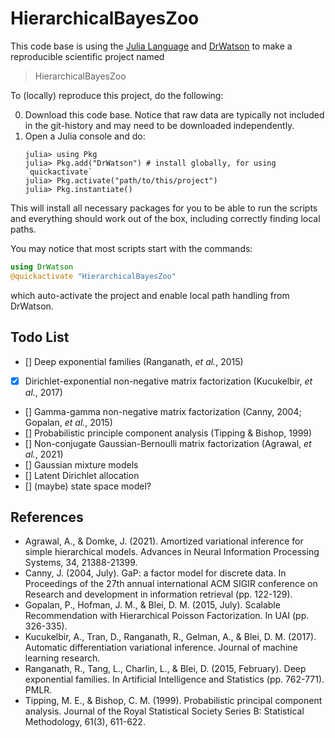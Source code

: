 
# HierarchicalBayesZoo

This code base is using the [Julia Language](https://julialang.org/) and
[DrWatson](https://juliadynamics.github.io/DrWatson.jl/stable/)
to make a reproducible scientific project named
> HierarchicalBayesZoo

To (locally) reproduce this project, do the following:

0. Download this code base. Notice that raw data are typically not included in the
   git-history and may need to be downloaded independently.
1. Open a Julia console and do:
   ```
   julia> using Pkg
   julia> Pkg.add("DrWatson") # install globally, for using `quickactivate`
   julia> Pkg.activate("path/to/this/project")
   julia> Pkg.instantiate()
   ```

This will install all necessary packages for you to be able to run the scripts and
everything should work out of the box, including correctly finding local paths.

You may notice that most scripts start with the commands:
```julia
using DrWatson
@quickactivate "HierarchicalBayesZoo"
```
which auto-activate the project and enable local path handling from DrWatson.

## Todo List
- [] Deep exponential families (Ranganath, *et al.*, 2015)
- [x] Dirichlet-exponential non-negative matrix factorization (Kucukelbir, *et al.*, 2017)
- [] Gamma-gamma non-negative matrix factorization (Canny, 2004; Gopalan, *et al.*, 2015)
- [] Probabilistic principle component analysis (Tipping & Bishop, 1999)
- [] Non-conjugate Gaussian-Bernoulli matrix factorization (Agrawal, *et al.*, 2021)
- [] Gaussian mixture models
- [] Latent Dirichlet allocation
- [] (maybe) state space model?

## References
- Agrawal, A., & Domke, J. (2021). Amortized variational inference for simple hierarchical models. Advances in Neural Information Processing Systems, 34, 21388-21399.
- Canny, J. (2004, July). GaP: a factor model for discrete data. In Proceedings of the 27th annual international ACM SIGIR conference on Research and development in information retrieval (pp. 122-129).
- Gopalan, P., Hofman, J. M., & Blei, D. M. (2015, July). Scalable Recommendation with Hierarchical Poisson Factorization. In UAI (pp. 326-335).
- Kucukelbir, A., Tran, D., Ranganath, R., Gelman, A., & Blei, D. M. (2017). Automatic differentiation variational inference. Journal of machine learning research.
- Ranganath, R., Tang, L., Charlin, L., & Blei, D. (2015, February). Deep exponential families. In Artificial Intelligence and Statistics (pp. 762-771). PMLR.
- Tipping, M. E., & Bishop, C. M. (1999). Probabilistic principal component analysis. Journal of the Royal Statistical Society Series B: Statistical Methodology, 61(3), 611-622.
